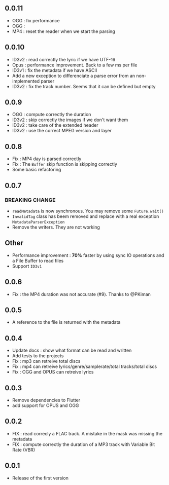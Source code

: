 ## 0.0.11

- OGG : fix performance
- OGG :
- MP4 : reset the reader when we start the parsing

## 0.0.10

- ID3v2 : read correctly the lyric if we have UTF-16
- Opus  : performance improvement. Back to a few ms per file
- ID3v1 : fix the metadata if we have ASCII
- Add a new exception to differenciate a parse error from an non-implemented parser
- ID3v2 : fix the track number. Seems that it can be defined but empty

## 0.0.9

- OGG   : compute correctly the duration
- ID3v2 : skip correctly the images if we don't want them
- ID3v2 : take care of the extended header
- ID3v2 : use the correct MPEG version and layer

## 0.0.8

- Fix : MP4 day is parsed correctly
- Fix : The `Buffer` skip function is skipping correctly
- Some basic refactoring

## 0.0.7

### BREAKING CHANGE

- `readMetadata` is now synchronous. You may remove some `Future.wait()`
- `InvalidTag` class has beem removed and replace with a real exception `MetadataParserException`
- Remove the writers. They are not working

## Other

- Performance improvement : **70%** faster by using sync IO operations and a File Buffer to read files
- Support `ID3v1`

## 0.0.6

- Fix : the MP4 duration was not accurate (#9). Thanks to @PKiman

## 0.0.5

- A reference to the file is returned with the metadata

## 0.0.4

- Update docs : show what format can be read and written
- Add tests to the projects
- Fix : mp3 can retreive total discs
- Fix : mp4 can retreive lyrics/genre/samplerate/total tracks/total discs
- Fix : OGG and OPUS can retreive lyrics

## 0.0.3

- Remove dependencies to Flutter
- add support for OPUS and OGG

## 0.0.2

- FIX : read correcly a FLAC track. A mistake in the mask was missing the metadata
- FIX : compute correctly the duration of a MP3 track with Variable Bit Rate (VBR)

## 0.0.1

- Release of the first version
